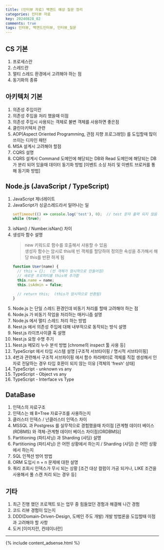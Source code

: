 ```yaml
---
title: (인터뷰 자료) 백앤드 예상 질문 정리
categories: 인터뷰 자료
key: 20240828_02
comments: true
tags: 인터뷰, 백앤드인터뷰, 인터뷰_질문
---
```


CS 기본
-

1. 프로세스란
2. 스레드란
3. 멀티 스레드 환경에서 고려해야 하는 점
4. 동기화의 종류

아키텍처 기본
-

1. 의존성 주입이란
2. 의존성 주입을 처리 했을때 이점
3. 의존성 주입시 사용되는 객체로 불변 객체를 사용하면 좋은점
4. 클린아키텍처 관련
5. AOP(Aspect Oriented Programming, 관점 지향 프로그래밍) 를 도입할때 많이 쓰이는 디자인 패턴
6. MSA 설계시 고려해야 할점
7. CQRS 설명
8. CQRS 설계시 Command 도메인에 해당되는 DB와 Read 도메인에 해당되는 DB가 분리 되어 있을때 데이터 동기화 방법 [이벤트 소싱 처리 및 이벤트 브로커를 통해 동기화 방법]

Node.js (JavaScript / TypeScript)
-

1. JavaScript 제너레이트
2. JavaScript가 싱글스레드라서 일어나는 일
   ```js
   setTimeout(() => console.log('test'), 0);  // test 문자 출력 되지 않음
   while (true);
   ```
3. isNan() / Number.isNan() 차이
4. 생성자 함수 설명
   > new 키워드로 함수를 호출해서 사용할 수 있음<br/>
   > 생성자 함수는 암시로 this에 빈 객체를 할당하여 정의한 속성을 추가해서 해당 this를 반환 하게 됨
   ```js
   function User(name) {
     // this = {};  (빈 객체가 암시적으로 만들어짐)
     // 새로운 프로퍼티를 this에 추가함
     this.name = name;
     this.isAdmin = false;
     
     // return this;  (this가 암시적으로 반환됨)
   }
   ```
6. Node.js 는 단일 스레드 환경인데 비동기 처리를 할때 고려해야 하는 점
7. Node.js 가 비동기 작업을 처리하는 매커니즘 설명
8. Node.js 에서 멀티 스레드 처리 하는 방법
9. Nest.js 에서 의존성 주입에 대해 내부적으로 동작되는 방식 설명
10. Nest.js 라이프사이클 훅 설명
11. Nest.js 요청 수명 주기
12. Nest.js 메모리 누수 분석 방법 [chrome의 inspect 툴 사용 등]
13. TypeScript 에서 타입 시스템 설명 [구조적 서브타이핑 / 명시적 서브타이핑]
14. 4번과 관련해서 구조적 서브파이핑 에서 함수 파라메터로 객체를 직접 생성해서 인자로 전달하는 경우 타입 호환이 되지 않는 이유 [객체의 'fresh' 상태]
15. TypeScript - unknown vs any
16. TypeScript - Object vs any
17. TypeScript - Interface vs Type

DataBase
-

1. 인덱스의 자료구조
2. 인덱스는 왜 B+Tree 자료구조를 사용하는지
3. 클러스터 인덱스 / 넌클러스터 인덱스 차이
4. MSSQL 과 Postgress 를 실무적으로 경험했을때 차이점 [관계형 데이터 베이스(RDBMS) 와 객체-관계형 데이터 베이스 차이점(ORDBMS)]
5. Partitioning (파티셔닝) 과 Sharding (샤딩) 설명
6. Partitioning (파티셔닝) 은 어떤 상황에서 하는지 / Sharding (샤딩) 은 어떤 상황에서 하는지
7. SQL 인젝션 방어 방법
8. ORM 도입시 n + n 문제에 대한 설명
9. 쿼리 조회시 인덱스가 무시 되는 상황 [조건 대상 컬럼이 가공 되거나, LIKE 조건을 사용해서 풀 스캔 처리 되는 경우 등]

기타
-

1. 최근 진행 했던 프로젝트 또는 업무 중 힘들었던 경험과 해결해 나간 경험
2. 코드 리뷰 경험이 있는지
3. DDD(Domain-Driven-Design, 도메인 주도 개발) 개발 방법론을 도입할때 이점과 고려해야 할 사항
4. 도커 [이미지란, 컨테이너란]


***



{% include content_adsense.html %}
